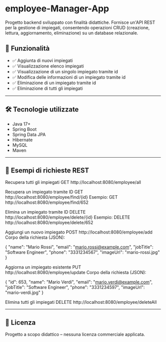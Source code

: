# employee-Manager-App
Progetto backend sviluppato con finalità didattiche. Fornisce un'API REST per la gestione di impiegati, consentendo operazioni CRUD (creazione, lettura, aggiornamento, eliminazione) su un database relazionale.

## 📌 Funzionalità

- ✅ Aggiunta di nuovi impiegati
- ✅ Visualizzazione elenco impiegati
- ✅ Visualizzazione di un singolo impiegato tramite id
- ✅ Modifica delle informazioni di un impiegato tramite id
- ✅ Eliminazione di un impiegato tramite id
- ✅ Eliminazione di tutti gli impiegati

---

## 🛠️ Tecnologie utilizzate

- Java 17+
- Spring Boot
- Spring Data JPA
- Hibernate
- MySQL
- Maven

---

## **📌 Esempi di richieste REST**

Recupera tutti gli impiegati
GET http://localhost:8080/employee/all

Recupera un impiegato tramite ID
GET http://localhost:8080/employee/find/{id}
Esempio: GET http://localhost:8080/employee/find/652

Elimina un impiegato tramite ID
DELETE http://localhost:8080/employee/delete/{id}
Esempio: DELETE http://localhost:8080/employee/delete/652

Aggiungi un nuovo impiegato
POST http://localhost:8080/employee/add
Corpo della richiesta (JSON):

{
  "name": "Mario Rossi",
  "email": "mario.rossi@example.com",
  "jobTitle": "Software Engineer",
  "phone": "3331234567",
  "imageUrl": "mario-rossi.jpg"
}


Aggiorna un impiegato esistente
PUT http://localhost:8080/employee/update
Corpo della richiesta (JSON):

{
  "id": 653,
  "name": "Mario Verdi",
  "email": "mario.verdi@example.com",
  "jobTitle": "Software Engineer",
  "phone": "3331234597",
  "imageUrl": "mario-verdi.jpg"
}


Elimina tutti gli impiegati
DELETE http://localhost:8080/employee/deleteAll

---

## **📄 Licenza**

Progetto a scopo didattico – nessuna licenza commerciale applicata.
